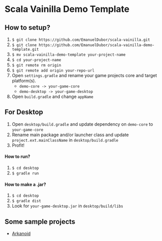 # Scala Vainilla Demo Template

## How to setup?

1. `$ git clone https://github.com/EmanuelDubor/scala-vainilla.git`
2. `$ git clone https://github.com/EmanuelDubor/scala-vainilla-demo-template.git`
3. `$ mv scala-vainilla-demo-template your-project-name`
4. `$ cd your-project-name`
5. `$ git remote rm origin`
6. `$ git remote add origin your-repo-url`
7. Open `settings.gradle` and rename your game projects core and target platform(s).
    * `demo-core -> your-game-core`
    * `demo-desktop -> your-game-desktop`
8. Open `build.gradle` and change `appName`

## For Desktop

1. Open `desktop/build.gradle` and update dependency on `demo-core` to `your-game-core`
2. Rename main package and/or launcher class and update `project.ext.mainClassName` in `desktop/build.gradle`
3. Profit!

#### How to run?

1. `$ cd desktop`
2. `$ gradle run`

#### How to make a .jar?

1. `$ cd desktop`
2. `$ gradle dist`
3. Look for `your-game-desktop.jar` in `desktop/build/libs`

## Some sample projects

* [Arkanoid](https://github.com/EmanuelDubor/scala-vainilla-demo-arkanoid)
